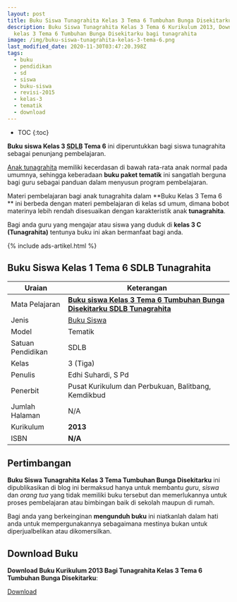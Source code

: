 ```yaml
---
layout: post
title: Buku Siswa Tunagrahita Kelas 3 Tema 6 Tumbuhan Bunga Disekitarku
description: Buku Siswa Tunagrahita Kelas 3 Tema 6 Kurikulum 2013, Download buku
  kelas 3 Tema 6 Tumbuhan Bunga Disekitarku bagi tunagrahita
image: /img/buku-siswa-tunagrahita-kelas-3-tema-6.png
last_modified_date: 2020-11-30T03:47:20.398Z
tags:
  - buku
  - pendidikan
  - sd
  - siswa
  - buku-siswa
  - revisi-2015
  - kelas-3
  - tematik
  - download
---
```


* TOC
{:toc}

**Buku siswa Kelas 3 <abbr title="Sekolah Dasar Luar Biasa">SDLB</abbr> Tema 6** ini diperuntukkan bagi siswa tunagrahita sebagai penunjang pembelajaran.

[Anak tunagrahita](/teori/tunagrahita) memiliki kecerdasan di bawah rata-rata anak normal pada umumnya, sehingga keberadaan **buku paket tematik** ini sangatlah berguna bagi guru sebagai panduan dalam menyusun program pembelajaran.

Materi pembelajaran bagi anak tunagrahita dalam **Buku Kelas 3 Tema 6 ** ini berbeda dengan materi pembelajaran di kelas sd umum, dimana bobot materinya lebih rendah disesuaikan dengan karakteristik anak **tunagrahita**.

Bagi anda guru yang mengajar atau siswa yang duduk di **kelas 3 C (Tunagrahita)** tentunya buku ini akan bermanfaat bagi anda.

{% include ads-artikel.html %}

## Buku Siswa Kelas 1 Tema 6 SDLB Tunagrahita  

|Uraian|Keterangan|
| --- | --- |
|Mata Pelajaran|<a href="/bse/buku-siswa-tunagrahita-kelas-3-tema-6" title="Buku siswa Kelas 3 Tema 6 Tumbuhan Bunga Disekitarku SDLB Tunagrahita"><strong>Buku siswa Kelas 3 Tema 6 Tumbuhan Bunga Disekitarku SDLB Tunagrahita</strong></a>|
|Jenis|<a href="/bse" title="Buku Siswa" target="_blank">Buku Siswa</a>|
|Model|Tematik|
|Satuan Pendidikan|SDLB|
|Kelas|3 (Tiga)|
|Penulis|Edhi Suhardi, S Pd|
|Penerbit|Pusat Kurikulum dan Perbukuan, Balitbang, Kemdikbud|
|Jumlah Halaman|N/A|
|Kurikulum|<strong>2013</strong>|
|ISBN|<strong>N/A</strong>|

## Pertimbangan
**Buku Siswa Tunagrahita Kelas 3 Tema Tumbuhan Bunga Disekitarku** ini dipublikasikan di blog ini bermaksud hanya untuk membantu _guru_, _siswa_ dan _orang tua_ yang tidak memiliki buku tersebut dan memerlukannya untuk proses pembelajaran atau bimbingan baik di sekolah maupun di rumah.

Bagi anda yang berkeinginan <b>mengunduh buku</b> ini niatkanlah dalam hati anda untuk mempergunakannya sebagaimana mestinya bukan untuk diperjualbelikan atau dikomersilkan.
  
## Download Buku
**Download Buku Kurikulum 2013 Bagi Tunagrahita Kelas 3 Tema 6 Tumbuhan Bunga Disekitarku**:
<p class="center"><a class="button download" href="https://docs.google.com/uc?export=download&id=1JtkZeI-6ktq4nE4f020ID-NVPJjyjveF" rel="nofollow" target="_blank" title="Download Buku Siswa Tunagrahita Kelas 3 Tema Tumbuhan Bunga Disekitarku">Download</a></p>
